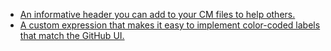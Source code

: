 * [An informative header you can add to your CM files to help others.](/automations/utilities/cm-header)
* [A custom expression that makes it easy to implement color-coded labels that match the GitHub UI.](/automations/utilities/colors-custom-expression)